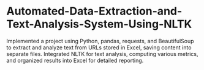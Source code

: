 # Automated-Data-Extraction-and-Text-Analysis-System-Using-NLTK
Implemented a project using Python, pandas, requests, and BeautifulSoup to extract and analyze text from URLs stored in Excel, saving content into separate files. Integrated NLTK for text analysis, computing various metrics, and organized results into Excel for detailed reporting.
